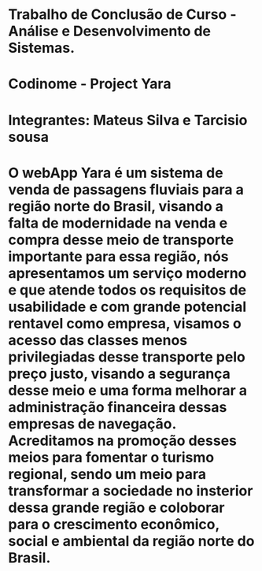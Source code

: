 # Trabalho de Conclusão de Curso - Análise e Desenvolvimento de Sistemas.
#
#
# Codinome - Project Yara
# Integrantes: Mateus Silva e Tarcisio sousa
#
# O webApp Yara é um sistema de venda de passagens fluviais para a região norte do Brasil, visando a falta de modernidade na venda e compra desse meio de transporte importante para essa região, nós apresentamos um serviço moderno e que atende todos os requisitos de usabilidade e com grande potencial rentavel como empresa, visamos o acesso das classes menos privilegiadas desse transporte pelo preço justo, visando a segurança desse meio e uma forma melhorar a administração financeira dessas empresas de navegação. Acreditamos na promoção desses meios para fomentar o turismo regional, sendo um meio para transformar a sociedade no insterior dessa grande região e coloborar para o crescimento econômico, social e ambiental da região norte do Brasil.
